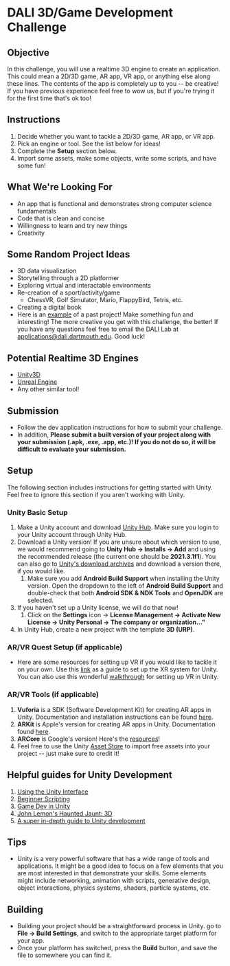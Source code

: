# DALI 3D/Game Development Challenge

## Objective
In this challenge, you will use a realtime 3D engine to create an application. This could mean a 2D/3D game, AR app, VR app, or anything else along these lines. The contents of the app is completely up to you -- be creative!
If you have previous experience feel free to wow us, but if you're trying it for the first time that's ok too!

## Instructions
1. Decide whether you want to tackle a 2D/3D game, AR app, or VR app.
2. Pick an engine or tool. See the list below for ideas!
3. Complete the __Setup__ section below.
4. Import some assets, make some objects, write some scripts, and have some fun!

## What We're Looking For
* An app that is functional and demonstrates strong computer science fundamentals 
* Code that is clean and concise
* Willingness to learn and try new things
* Creativity

## Some Random Project Ideas
* 3D data visualization
* Storytelling through a 2D platformer
* Exploring virtual and interactable environments
* Re-creation of a sport/activity/game
  * ChessVR, Golf Simulator, Mario, FlappyBird, Tetris, etc.
* Creating a digital book
* Here is an [example](https://github.com/songjon93/Dashboard_DALI) of a past project!
Make something fun and interesting! The more creative you get with this challenge, the better! If you have any questions feel free to email the DALI Lab at [applications@dali.dartmouth.edu](mailto:applications@dali.dartmouth.edu). Good luck!

## Potential Realtime 3D Engines
* [Unity3D](https://unity.com/)
* [Unreal Engine](https://www.unrealengine.com/en-US)
* Any other similar tool!

## Submission
* Follow the dev application instructions for how to submit your challenge.
* In addition, **Please submit a built version of your project along with your submission (.apk, .exe, .app, etc.)! If you do not do so, it will be difficult to evaluate your submission.**

## Setup
The following section includes instructions for getting started with Unity. Feel free to ignore this section if you aren't working with Unity.
### Unity Basic Setup
1. Make a Unity account and download [Unity Hub](https://unity3d.com/get-unity/download). Make sure you login to your Unity account through Unity Hub.
2. Download a Unity version! If you are unsure about which version to use, we would recommend going to **Unity Hub → Installs → Add** and using the recommended release (the current one should be **2021.3.1f1**). You can also go to [Unity's download archives](https://unity3d.com/get-unity/download/archive) and download a version there, if you would like.
    1. Make sure you add **Android Build Support** when installing the Unity version. Open the dropdown to the left of **Android Build Support** and double-check that both **Android SDK & NDK Tools** and **OpenJDK** are selected.
3. If you haven't set up a Unity license, we will do that now!
    1. Click on the **Settings** icon → **License Management → Activate New License → Unity Personal → The company or organization..."**
4. In Unity Hub, create a new project with the template **3D (URP)**.

### AR/VR Quest Setup (if applicable)
* Here are some resources for setting up VR if you would like to tackle it on your own. Use this [link](https://docs.unity3d.com/Manual/configuring-project-for-xr.html) as a guide to set up the XR system for Unity. You can also use this wonderful [walkthrough](https://www.youtube.com/watch?v=gGYtahQjmWQ&ab_channel=Valem) for setting up VR in Unity.

### AR/VR Tools (if applicable)
1. __Vuforia__ is a SDK (Software Development Kit) for creating AR apps in Unity. Documentation and installation instructions can be found [here](https://library.vuforia.com/articles/Training/getting-started-with-vuforia-in-unity.html).
2. __ARKit__ is Apple's version for creating AR apps in Unity. Documentation found [here](https://docs.unity3d.com/Packages/com.unity.xr.arkit@4.1/manual/).
3. __ARCore__ is Google's version! Here's the [resources](https://developers.google.com/ar/develop/unity/quickstart-android)!
4. Feel free to use the Unity [Asset Store](https://assetstore.unity.com/) to import free assets into your project -- just make sure to credit it!

## Helpful guides for Unity Development
1. [Using the Unity Interface](https://learn.unity.com/tutorial/using-the-unity-interface?uv=2018.1&courseId=5c8bcd60edbc2a0020e41e6d#)
2. [Beginner Scripting](https://learn.unity.com/project/beginner-gameplay-scripting)
3. [Game Dev in Unity](https://www.freecodecamp.org/news/the-ultimate-beginners-guide-to-game-development-in-unity-f9bfe972c2b5/)
4. [John Lemon's Haunted Jaunt: 3D](https://learn.unity.com/project/john-lemon-s-haunted-jaunt-3d-beginner)
5. [A super in-depth guide to Unity development](https://www.youtube.com/watch?v=gB1F9G0JXOo)

## Tips
* Unity is a very powerful software that has a wide range of tools and applications. It might be a good idea to focus on a few elements that you are most interested in that demonstrate your skills. Some elements might include networking, animation with scripts, generative design, object interactions, physics systems, shaders, particle systems, etc.

## Building
* Building your project should be a straightforward process in Unity. go to **File → Build Settings**, and switch to the appropriate target platform for your app.
* Once your platform has switched, press the **Build** button, and save the file to somewhere you can find it.
